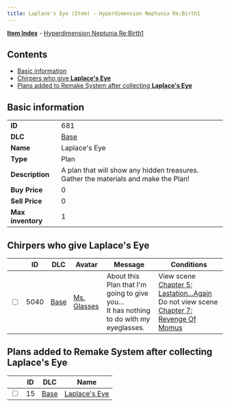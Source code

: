 ```yaml
---
title: Laplace's Eye (Item) - Hyperdimension Neptunia Re;Birth1
---
```


[**Item Index**](/neptunia/rb1/item/index.html) - [Hyperdimension Neptunia Re;Birth1](/neptunia/rb1)

## Contents

- [Basic information](#basic-information)
- [Chirpers who give **Laplace's Eye**](#chirpers-who-give-laplaces-eye)
- [Plans added to Remake System after collecting **Laplace's Eye**](#plans-added-to-remake-system-after-collecting-laplaces-eye)

## Basic information

|   |   |
| -- | -- |
| **ID** | 681 |
| **DLC** | [Base](/neptunia/rb1/dlc/1-base.html) |
| **Name** | Laplace's Eye |
| **Type** | Plan |
| **Description** | A plan that will show any hidden treasures. Gather the materials and make the Plan! |
| **Buy Price** | 0 |
| **Sell Price** | 0 |
| **Max inventory** | 1 |


## Chirpers who give **Laplace's Eye**

|    | ID | DLC | Avatar | Message | Conditions |
| -- | -- | --- | ------ | ------- | ---------- |
| <input type="checkbox" id="rb1-chirper-event-1-5040" class="trackbox" /> | 5040 | [Base](/neptunia/rb1/dlc/1-base.html) | [Ms. Glasses](/neptunia/rb1/undefined/1-221-ms-glasses.html) | About this Plan that I'm going to give you...<br />It has nothing to do with my eyeglasses. | View scene [Chapter 5: Lastation...Again](/neptunia/rb1/scene/1-501-chapter-5-lastation-again.html)<br />Do not view scene [Chapter 7: Revenge Of Momus](/neptunia/rb1/scene/1-727-chapter-7-revenge-of-momus.html) |


## Plans added to Remake System after collecting **Laplace's Eye**

|    | ID | DLC | Name |
| -- | -- | --- | ---- |
| <input type="checkbox" id="rb1-remake-1-15" class="trackbox" /> | 15 | [Base](/neptunia/rb1/dlc/1-base.html) | [Laplace's Eye](/neptunia/rb1/remake/1-15-laplaces-eye.html) |
